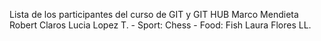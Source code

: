 Lista de los participantes del curso de GIT y GIT HUB
Marco Mendieta
Robert Claros 
Lucia Lopez T. - Sport: Chess - Food: Fish
Laura Flores LL.



